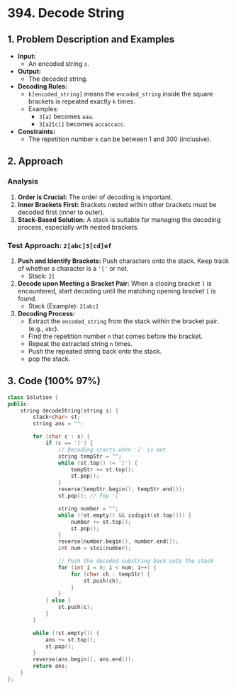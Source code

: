 # 394. Decode String

## 1. Problem Description and Examples

-   **Input:**
    -   An encoded string `s`.
-   **Output:**
    -   The decoded string.
-   **Decoding Rules:**
    -   `k[encoded_string]` means the `encoded_string` inside the square brackets is repeated exactly `k` times.
    -   Examples:
        -   `3[a]` becomes `aaa`.
        -   `3[a2[c]]` becomes `accaccacc`.
-   **Constraints:**
    -   The repetition number `k` can be between 1 and 300 (inclusive).

## 2. Approach

### Analysis

1.  **Order is Crucial:** The order of decoding is important.
2.  **Inner Brackets First:** Brackets nested within other brackets must be decoded first (inner to outer).
3.  **Stack-Based Solution:** A stack is suitable for managing the decoding process, especially with nested brackets.

### Test Approach: `2[abc]3[cd]ef`

1.  **Push and Identify Brackets:** Push characters onto the stack. Keep track of whether a character is a `'['` or not.
    -   Stack: `2[`
2.  **Decode upon Meeting a Bracket Pair:** When a closing bracket `]` is encountered, start decoding until the matching opening bracket `[` is found.
    -   Stack (Example): `2[abc]`
3.  **Decoding Process:**
    -   Extract the `encoded_string` from the stack within the bracket pair. (e.g., `abc`).
    -   Find the repetition number `n` that comes before the bracket.
    -   Repeat the extracted string `n` times.
    -   Push the repeated string back onto the stack.
    - pop the stack.

## 3. Code (100% 97%)

```c++
class Solution {
public:
    string decodeString(string s) {
        stack<char> st;
        string ans = "";

        for (char c : s) {
            if (c == ']') {
                // Decoding starts when ']' is met
                string tempStr = "";
                while (st.top() != '[') {
                    tempStr += st.top();
                    st.pop();
                }
                reverse(tempStr.begin(), tempStr.end()); 
                st.pop(); // Pop '['

                string number = "";
                while (!st.empty() && isdigit(st.top())) {
                    number += st.top();
                    st.pop();
                }
                reverse(number.begin(), number.end());
                int num = stoi(number);

                // Push the decoded substring back onto the stack
                for (int i = 0; i < num; i++) {
                    for (char ch : tempStr) {
                        st.push(ch);
                    }
                }
            } else {
                st.push(c);
            }
        }

        while (!st.empty()) {
            ans += st.top();
            st.pop();
        }
        reverse(ans.begin(), ans.end());
        return ans;
    }
};
